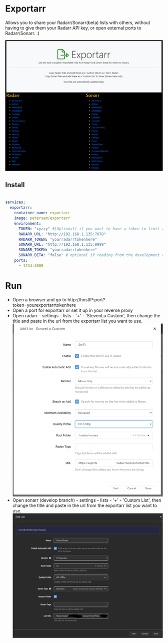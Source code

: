 # Exportarr
Allows you to share your Radarr/Sonarr(beta) lists with others, without having to give them your Radarr API key, or open external ports to Radarr/Sonarr. :)

![image](https://github.com/petersem/exportarr/blob/master/public/images/exportarr.png?raw=true "Exportarr main screen")

## Install
``` yaml

services:
  exportarr:
    container_name: exportarr
    image: petersem/exportarr
    environment:
      TOKEN: "xyzzy" #[Optional] if you want to have a token to limit access to exportarr
      RADARR_URL: "http://192.168.1.135:7878"
      RADARR_TOKEN: "yourradarrtokenhere"
      SONARR_URL: "http://192.168.1.135:8989"
      SONARR_TOKEN: "yourradarrtokenhere"
      SONARR_BETA: "false" # optional if reading from the development release of Sonarr
    ports:
      - 1234:3000
```
# Run
 - Open a browser and go to http://hostIP:port?token=yourexportarrtokenhere
 - Open a port for exportarr or set it up in your reverse proxy
 - Open radarr - settings - lists - '+' - 'StevenLu Custom', then change the title and paste in the url from the exportarr list you want to use. 
![image](https://github.com/petersem/exportarr/blob/master/public/images/exportarrCSL.png?raw=true "Radarr Steven Lu custom list")
 - Open sonarr (develop branch) - settings - lists - '+' - 'Custom List', then change the title and paste in the url from the exportarr list you want to use. 
 ![image](https://github.com/petersem/exportarr/blob/master/public/images/exportarrCL.png?raw=true "Sonarr Custom list")